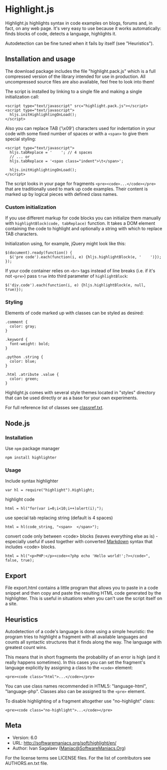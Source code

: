 # Highlight.js

Highlight.js highlights syntax in code examples on blogs, forums and,
in fact, on any web page. It's very easy to use because it works
automatically: finds blocks of code, detects a language, highlights it.

Autodetection can be fine tuned when it fails by itself (see "Heuristics").


## Installation and usage

The download package includes the file "highlight.pack.js" which is a full
compressed version of the library intended for use in production. All
uncompressed source files are also available, feel free to look into them!

The script is installed by linking to a single file and making a single
initialization call:

    <script type="text/javascript" src="highlight.pack.js"></script>
    <script type="text/javascript">
      hljs.initHighlightingOnLoad();
    </script>

Also you can replace TAB ('\x09') characters used for indentation in your code
with some fixed number of spaces or with a `<span>` to give them special
styling:

    <script type="text/javascript">
      hljs.tabReplace = '    '; // 4 spaces
      // ... or
      hljs.tabReplace = '<span class="indent">\t</span>';

      hljs.initHighlightingOnLoad();
    </script>

The script looks in your page for fragments `<pre><code>...</code></pre>`
that are traditionally used to mark up code examples. Their content is
marked up by logical pieces with defined class names.


### Custom initialization

If you use different markup for code blocks you can initialize them manually
with `highlightBlock(code, tabReplace)` function. It takes a DOM element
containing the code to highlight and optionally a string with which to replace
TAB characters.

Initialization using, for example, jQuery might look like this:

    $(document).ready(function() {
      $('pre code').each(function(i, e) {hljs.highlightBlock(e, '    ')});
    });

If your code container relies on `<br>` tags instead of line breaks (i.e. if
it's not `<pre>`) pass `true` into third parameter of `highlightBlock`:

    $('div.code').each(function(i, e) {hljs.highlightBlock(e, null, true)});


### Styling

Elements of code marked up with classes can be styled as desired:

    .comment {
      color: gray;
    }

    .keyword {
      font-weight: bold;
    }

    .python .string {
      color: blue;
    }

    .html .atribute .value {
      color: green;
    }

Highlight.js comes with several style themes located in "styles" directory that
can be used directly or as a base for your own experiments.

For full reference list of classes see [classref.txt][cr].

[cr]: http://github.com/isagalaev/highlight.js/blob/master/classref.txt

## Node.js

### Installation

Use `npm` package manager

    npm install highlighter

### Usage

Include syntax highlighter

    var hl = require("highlight").Highlight;

highlight code

    html = hl("for(var i=0;i<10;i++)alert(i);");

use special tab replacing string (default is 4 spaces)

    html = hl(code_string, "<span>  </span>");

convert code only between &lt;code&gt; blocks (leaves everything else as is) - especially useful if used together with converted [Markdown](/andris9/node-markdown) syntax that includes &lt;code&gt; blocks.

    html = hl("<p>PHP:</p><code><?php echo 'Hello world!';?></code>", false, true);

## Export

File export.html contains a little program that allows you to paste in a code
snippet and then copy and paste the resulting HTML code generated by the
highlighter. This is useful in situations when you can't use the script itself
on a site.


## Heuristics

Autodetection of a code's language is done using a simple heuristic:
the program tries to highlight a fragment with all available languages and
counts all syntactic structures that it finds along the way. The language
with greatest count wins.

This means that in short fragments the probability of an error is high
(and it really happens sometimes). In this cases you can set the fragment's
language explicitly by assigning a class to the `<code>` element:

    <pre><code class="html">...</code></pre>

You can use class names recommended in HTML5: "language-html",
"language-php". Classes also can be assigned to the `<pre>` element.

To disable highlighting of a fragment altogether use "no-highlight" class:

    <pre><code class="no-highlight">...</code></pre>


## Meta

- Version: 6.0
- URL:     http://softwaremaniacs.org/soft/highlight/en/
- Author:  Ivan Sagalaev (<Maniac@SoftwareManiacs.Org>)

For the license terms see LICENSE files.
For the list of contributors see AUTHORS.en.txt file.

